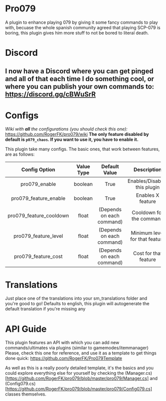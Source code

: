 # Pro079
A plugin to enhance playing 079 by giving it some fancy commands to play with, becuase the whole spanish community agreed that playing SCP-079 is boring, this plugin gives him more stuff to not be bored to literal death.

# Discord
## I now have a Discord where you can get pinged and all of that each time I do something cool, or where you can publish your own commands to: https://discord.gg/cBWuSrR

# Configs

*Wiki with **all** the configurations (you should check this one):* https://github.com/RogerFK/pro079/wiki
**The only feature disabled by default is `p079_chaos`. If you want to use it, you have to enable it.**

This plugin take many configs. The basic ones, that work between features, are as follows:

| Config Option | Value Type | Default Value | Description |
|:-----------------------:|:----------:|:-------------------------:|:------------------------------:|
| pro079_enable | boolean | True | Enables/Disables this plugin |
| pro079_feature_enable | boolean | True | Enables X feature |
| pro079_feature_cooldown | float | (Depends on each command) | Cooldown for the command |
| pro079_feature_level | float | (Depends on each command) | Minimum level for that feature |
| pro079_feature_cost | float | (Depends on each command) | Cost for that feature |

# Translations
Just place one of the translations into your sm_translations folder and you're good to go! Defaults to english, this plugin will autogenerate the default translation if you're missing any

# API Guide

This plugin features an API with which you can add new commands/ultimates via plugins (similar to gamemodes/itemmanager)
Please, check this one for reference, and use it as a template to get things done quick: https://github.com/RogerFK/Pro079Template

As well as this is a really poorly detailed template, it's the basics and you could explore everything else for yourself by checking the (Manager.cs)[https://github.com/RogerFK/pro079/blob/master/pro079/Manager.cs] and (Config079.cs)[https://github.com/RogerFK/pro079/blob/master/pro079/Config079.cs] classes themselves.
